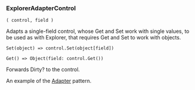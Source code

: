 ### ExplorerAdapterControl

``` suneido
( control, field )
```

Adapts a single-field control, whose Get and Set work with single values, to be used as with Explorer, that requires Get and Set to work with objects.

``` suneido
Set(object) => control.Set(object[field])

Get() => Object(field: control.Get())
```

Forwards Dirty? to the control.

An example of the
[Adapter](<../../Appendix/Patterns/Adapter.md>)
pattern.